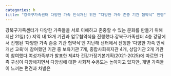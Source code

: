 ```yaml
---
categories: h
title: "강북구가족센터 다양한 가족 인식개선 위한 “다양한 가족 존중 기관 협약식” 진행"
---
```

강북구가족센터가 다양한 가족들을 서로 이해하고 존중할 수 있는 문화를 만들기 위해 지난 21일(수) 지역 내 13개 기관과 업무협약식을 진행했다.강북구가족센터 4층 강당에서 진행된 ‘다양한 가족 존중 기관 협약식’엔 지난해 센터에서 진행한 ‘다양한 가족 인식개선 교육’에 참여했던 기관 중 보육기관 7개, 종합사회복지관 4개, 상담기관 2개 기관이 참여했다.여성가족부가 발표한 제4차 건강가정기본계획(2021-2025)에 따르면 가족 구성이 다양해지면서 다양성에 대한 사회적 수용도는 높아지고 있지만, 개별 가족들이 느끼는 편견과 차별은